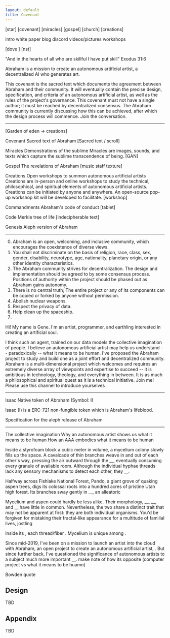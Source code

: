 ```yaml
---
layout: default
title: Covenant
---
```



[star] [covenant] [miracles] [gospel] [church] [creations]   

intro   white paper   blog   discord   videos/pictures   workshops

 [dove ] [nst] 




"And in the hearts of all who are skillful I have put skill" Exodus 31:6

Abraham is a mission to create an autonomous artificial artist, a decentralized AI who generates art. 

This covenant is the sacred text which documents the agreement between Abraham and their community. It will eventually contain the precise design, specification, and criteria of an autonomous artificial artist, as well as the rules of the project's governance. This covenant must not have a single author; it must be reached by decentralized consensus. The Abraham community is currently discussing how this can be achieved, after which the design process will commence. Join the conversation.

-----



[Garden of eden -> creations]

Covenant
Sacred text of Abraham
[Sacred text / scroll]


Miracles
Demonstrations of the sublime
Miracles are images, sounds, and texts which capture the sublime transcendence of being.
[GAN]



Gospel
The revelations of Abraham
[music staff texture]


Creations
Open workshops to summon autonomous artificial artists 
Creations are in-person and online workshops to study the technical, philosophical, and spiritual elements of autonomous artificial artists. Creations can be initiated by anyone and anywhere. An open-source pop-up workshop kit will be developed to facilitate.
[workshop]


Commandments
Abraham's code of conduct
[tablet]


Code
Merkle tree of life
[indecipherable text]


Genesis
Aleph version of Abraham


------


0. Abraham is an open, welcoming, and inclusive community, which encourages the coexistence of diverse views.
1. You shall not discriminate on the basis of religion, race, class, sex, gender, disability, neurotype, age, nationality, planetary origin, or any other identity characteristics.
2. The Abraham community strives for decentralization. The design and implementation should be agreed to by some consensus process. Positions of authority within the project should be phased out as Abraham gains autonomy.
3. There is no central truth; The entire project or any of its components can be copied or forked by anyone without permission. 
4. Abolish nuclear weapons.
5. Respect the privacy of data. 
6. Help clean up the spaceship.
7. 


Hi! My name is Gene. I'm an artist, programmer, and earthling interested in creating an artificial soul. 




I think such an agent, trained on our data models the collective imagination of people. I believe an autonomous artificial artist may help us understand -- paradoxically -- what it means to be human.  I've proposed the Abraham project to study and build one as a joint effort and decentralized community. Abraham is a multi-dimensional project which welcomes and requires an extremely diverse array of viewpoints and expertise to succeed -- it is ambitious in technology, theology, and everything in between. It is as much a philosophical and spiritual quest as it is a technical initiative. 
Join me! Please use this channel to introduce yourselves


-------

Isaac
Native token of Abraham (Symbol: I)

Isaac (I) is a ERC-721 non-fungible token which is Abraham's lifeblood.


Specification for the aleph release of Abraham


------

The collective imagination
Why an autonomous artist shows us what it means to be human
How an AAA embodies what it means to be human

Inside a styrofoam block a cubic meter in volume, a mycelium colony slowly fills up the space. A cavalcade of thin branches weave in and out of each other's way, pressing the air outward through the __, eventually consuming every granule of available room. Although the individual hyphae threads lack any sensory mechanisms to detect each other, they __. 

Halfway across Fishlake National Forest, Pando, a giant grove of quaking aspen trees, digs its colossal roots into a hundred acres of pristine Utah high forest. Its branches sway gently in __, an alleatoric

Mycelium and aspen could hardly be less alike. Their morphology, __, __, and __ have little in common. Nevertheless, the two share a distinct trait that may not be apparent at first: they are both individual organisms. You'd be forgiven for mistaking their fractal-like appearance for a multitude of familial lives, jostling  




Inside its , each thread/fiber . Mycelium is unique among .

Since mid-2019, I've been on a mission to launch an artist into the cloud with Abraham, an open project to create an autonomous artificial artist, . But since further back, I've questioned the significance of autonomous artists to a subject much more important __.  make note of how its opposite (computer project vs what it means to be huamn)




Bowden quote


## Design

TBD

## Appendix

TBD